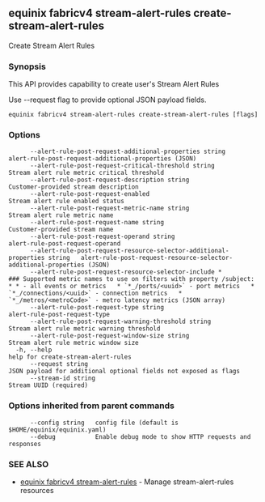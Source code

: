 ## equinix fabricv4 stream-alert-rules create-stream-alert-rules

Create Stream Alert Rules

### Synopsis

This API provides capability to create user's Stream Alert Rules

Use --request flag to provide optional JSON payload fields.

```
equinix fabricv4 stream-alert-rules create-stream-alert-rules [flags]
```

### Options

```
      --alert-rule-post-request-additional-properties string                     alert-rule-post-request-additional-properties (JSON)
      --alert-rule-post-request-critical-threshold string                        Stream alert rule metric critical threshold
      --alert-rule-post-request-description string                               Customer-provided stream description
      --alert-rule-post-request-enabled                                          Stream alert rule enabled status
      --alert-rule-post-request-metric-name string                               Stream alert rule metric name
      --alert-rule-post-request-name string                                      Customer-provided stream name
      --alert-rule-post-request-operand string                                   alert-rule-post-request-operand
      --alert-rule-post-request-resource-selector-additional-properties string   alert-rule-post-request-resource-selector-additional-properties (JSON)
      --alert-rule-post-request-resource-selector-include *                      ### Supported metric names to use on filters with property /subject:   * * - all events or metrics   * `*_/ports/<uuid>` - port metrics   * `*_/connections/<uuid>` - connection metrics   * `*_/metros/<metroCode>` - metro latency metrics (JSON array)
      --alert-rule-post-request-type string                                      alert-rule-post-request-type
      --alert-rule-post-request-warning-threshold string                         Stream alert rule metric warning threshold
      --alert-rule-post-request-window-size string                               Stream alert rule metric window size
  -h, --help                                                                     help for create-stream-alert-rules
      --request string                                                           JSON payload for additional optional fields not exposed as flags
      --stream-id string                                                         Stream UUID (required)
```

### Options inherited from parent commands

```
      --config string   config file (default is $HOME/equinix/equinix.yaml)
      --debug           Enable debug mode to show HTTP requests and responses
```

### SEE ALSO

* [equinix fabricv4 stream-alert-rules](equinix_fabricv4_stream-alert-rules.md)	 - Manage stream-alert-rules resources

